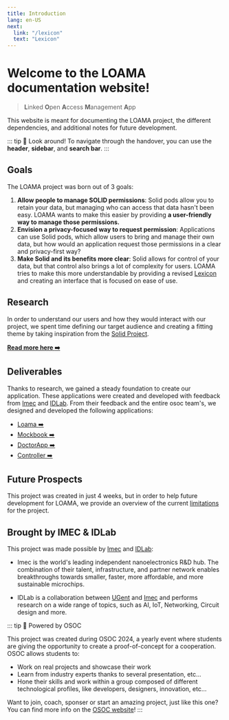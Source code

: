 ```yaml
---
title: Introduction
lang: en-US
next:
  link: "/lexicon"
  text: "Lexicon"
---
```


# Welcome to the LOAMA documentation website!

> **L**inked **O**pen **A**ccess **M**anagement **A**pp

This website is meant for documenting the LOAMA project, the different dependencies, and additional notes for future development.

::: tip :mag_right: Look around!
To navigate through the handover, you can use the **header**, **sidebar**, and **search bar**.
:::

## Goals

The LOAMA project was born out of 3 goals:

1. **Allow people to manage SOLID permissions**: Solid pods allow you to retain your data, but managing who can access that data hasn't been easy. LOAMA wants to make this easier by providing **a user-friendly way to manage those permissions.**
2. **Envision a privacy-focused way to request permission**: Applications can use Solid pods, which allow users to bring and manage their own data, but how would an application request those permissions in a clear and privacy-first way?
3. **Make Solid and its benefits more clear**: Solid allows for control of your data, but that control also brings a lot of complexity for users. LOAMA tries to make this more understandable by providing a revised [Lexicon](/lexicon) and creating an interface that is focused on ease of use.

## Research

In order to understand our users and how they would interact with our project, we spent time defining our target audience and creating a fitting theme by taking inspiration from the [Solid Project](https://solidproject.org).

[**Read more here :arrow_right:**](/project/audience.md)

## Deliverables

Thanks to research, we gained a steady foundation to create our application. These applications were created and developed with feedback from [Imec](https://www.imec-int.com/) and [IDLab](https://www.ugent.be/ea/idlab/en). From their feedback and the entire osoc team's, we designed and developed the following applications:

- [Loama :arrow_right:](/deliverables/loama/index.md)
- [Mockbook :arrow_right:](/deliverables/toco/mockbook/index.md)
- [DoctorApp :arrow_right:](/deliverables/toco/doctorapp/index.md)
- [Controller :arrow_right:](/deliverables/controller.md)

## Future Prospects

This project was created in just 4 weeks, but in order to help future development for LOAMA, we provide an overview of the current [limitations](/deliverables/loama/limitations.md) for the project.

## Brought by IMEC & IDLab

This project was made possible by [Imec](https://www.imec-int.com/) and [IDLab](https://www.ugent.be/ea/idlab/en):

- Imec is the world's leading independent nanoelectronics R&D hub. The combination of their talent, infrastructure, and partner network enables breakthroughs towards smaller, faster, more affordable, and more sustainable microchips.

- IDLab is a collaboration between [UGent](https://www.ugent.be/) and [Imec](https://www.imec-int.com/) and performs research on a wide range of topics, such as AI, IoT, Networking, Circuit design and more.

::: tip :rocket: Powered by OSOC

This project was created during OSOC 2024, a yearly event where students are giving the opportunity to create a proof-of-concept for a cooperation. OSOC allows students to:

- Work on real projects and showcase their work
- Learn from industry experts thanks to several presentation, etc...
- Hone their skills and work within a group composed of different technological profiles, like developers, designers, innovation, etc...

Want to join, coach, sponser or start an amazing project, just like this one? You can find more info on the [OSOC website](https://osoc.be/)!
:::
